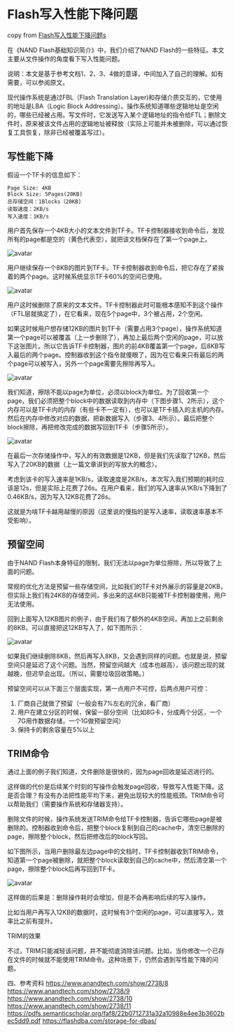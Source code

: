 # Flash写入性能下降问题

copy from [Flash写入性能下降问题s](http://blog.coderhuo.tech/2020/07/19/flash_write_performance/)

在《NAND Flash基础知识简介》中，我们介绍了NAND Flash的一些特征。本文主要从文件操作的角度看下写入性能问题。

说明：本文是基于参考文档1、2、3、4做的意译，中间加入了自己的理解。如有需要，可以参阅原文。

现代操作系统是通过FBL（Flash Translation Layer)和存储介质交互的，它使用的地址是LBA（Logic Block Addressing）。操作系统知道哪些逻辑地址是空闲的，哪些已经被占用。写文件时，它发送写入某个逻辑地址的指令给FTL；删除文件时，原来被该文件占用的逻辑地址被释放（实际上可能并未被删除，可以通过恢复工具恢复，除非已经被覆盖写过）。

## 写性能下降
假设一个TF卡的信息如下：
```
Page Size: 4KB
Block Size: 5Pages(20KB)
总存储空间：1Blocks（20KB)
读取速度：2KB/s
写入速度：1KB/s
```
用户首先保存一个4KB大小的文本文件到TF卡。TF卡控制器接收到命令后，发现所有的page都是空的（黄色代表空），就把该文档保存在了第一个page上。

![avatar](images/write_file.png)

用户继续保存一个8KB的图片到TF卡。TF卡控制器收到命令后，把它存在了紧挨着的两个page。这时候系统显示TF卡60%的空间已使用。

![avatar](images/continue_write_file.png)

用户这时候删除了原来的文本文件。TF卡控制器此时可能根本感知不到这个操作（FTL层就搞定了），在它看来，现在5个page中，3个被占用，2个空闲。

如果这时候用户想存储12KB的图片到TF卡（需要占用3个page），操作系统知道第一个page可以被覆盖（上一步删除了），再加上最后两个空闲的page，可以放下这张图片。所以它告诉TF卡控制器，图片的前4KB覆盖第一个page，后8KB写入最后的两个page。控制器收到这个指令就傻眼了，因为在它看来只有最后的两个page可以被写入，另外一个page需要先擦除再写入。

![avatar](images/delete_old_file.png)

我们知道，擦除不能以page为单位，必须以block为单位。为了回收第一个page，我们必须把整个block中的数据读取到内存中（下图步骤1、2所示），这个内存可以是TF卡内的内存（有些卡不一定有），也可以是TF卡插入的主机的内存。然后在内存中修改对应的数据，把新数据写入（步骤3、4所示）。最后把整个block擦除，再把修改完成的数据写回到TF卡（步骤5所示）。

![avatar](images/erase_and_write.png)

在最后一次存储操作中，写入的有效数据是12KB，但是我们先读取了12KB，然后写入了20KB的数据（上一篇文章讲到的写放大的概念）。

考虑到该卡的写入速率是1KB/s，读取速度是2KB/s，本次写入我们预期的耗时应该是12s，但是实际上花费了26s。在用户看来，我们的写入速率从1KB/s下降到了0.46KB/s，因为写入12KB花费了26s。

这就是为啥TF卡越用越慢的原因（这里说的慢指的是写入速率，读取速率基本不受影响）。

## 预留空间
由于NAND Flash本身特征的限制，我们无法以page为单位擦除，所以导致了上面的问题。

常规的优化方法是预留一些存储空间，比如我们的TF卡对外展示的容量是20KB，但实际上我们有24KB的存储空间，多出来的这4KB只能被TF卡控制器使用，用户无法使用。

回到上面写入12KB图片的例子，由于我们有了额外的4KB空间，再加上之前剩余的8KB，可以直接把这12KB写入了，如下图所示：

![avatar](images/reserved_space.png)

如果我们继续删除8KB，然后再写入8KB，又会遇到同样的问题。也就是说，预留空间只是延迟了这个问题。当然，预留空间越大（成本也越高），该问题出现的就越晚，但迟早会出现。（所以，需要垃圾回收策略。）

预留空间可以从下面三个层面实现，第一点用户不可控，后两点用户可控：

1. 厂商自己就做了预留（一般会有7%左右的冗余，看厂商）
2. 用户在建立分区的时候，保留一部分空间（比如8G卡，分成两个分区，一个7G用作数据存储，一个1G做预留空间）
3. 保持卡的剩余容量在5%以上

## TRIM命令
通过上面的例子我们知道，文件删除是很快的，因为page回收是延迟进行的。

这样做的代价是后续某个时刻的写操作会触发page回收，导致写入性能下降。这是否合理？有没有办法把性能平均下来，避免出现较大的性能瓶颈。TRIM命令可以帮助我们（需要操作系统和存储器支持）。

删除文件的时候，操作系统发送TRIM命令给TF卡控制器，告诉它哪些page是被删除的。控制器收到命令后，把整个block复制到自己的cache中，清空已删除的page，擦除整个block，然后把修改后的block写回。

如下图所示，当用户删除最左边page中的文档时，TF卡控制器收到TRIM命令，知道第一个page被删除，就把整个block读取到自己的cache中，然后清空第一个page，擦除整个block后再写回到TF卡。

![avatar](images/trim3.png)

这样做的后果是：删除操作耗时会增加，但是不会再影响后续的写入操作。

比如当用户再写入12KB的数据时，这时候有3个空闲的page，可以直接写入，效率比之前有提升。

TRIM的效果

不过，TRIM只能减轻该问题，并不能彻底消除该问题。比如，当你修改一个已存在文件的时候就不能使用TRIM命令。这种场景下，仍然会遇到写性能下降的问题。

四、参考资料
https://www.anandtech.com/show/2738/8
https://www.anandtech.com/show/2738/9
https://www.anandtech.com/show/2738/10
https://www.anandtech.com/show/2738/11
https://pdfs.semanticscholar.org/faf8/22b0712731a32a10988e4ee3b3602bec5dd9.pdf
https://flashdba.com/storage-for-dbas/
